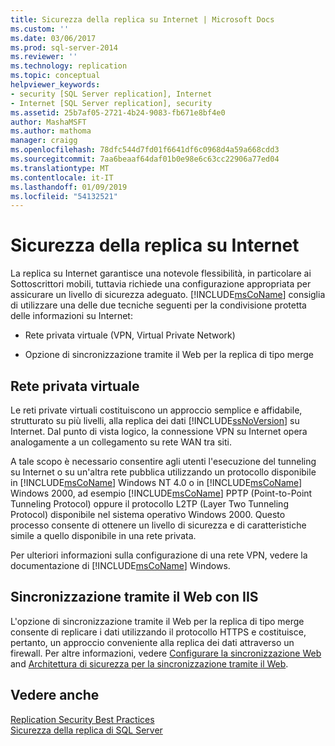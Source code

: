 ```yaml
---
title: Sicurezza della replica su Internet | Microsoft Docs
ms.custom: ''
ms.date: 03/06/2017
ms.prod: sql-server-2014
ms.reviewer: ''
ms.technology: replication
ms.topic: conceptual
helpviewer_keywords:
- security [SQL Server replication], Internet
- Internet [SQL Server replication], security
ms.assetid: 25b7af05-2721-4b24-9083-fb671e8bf4e0
author: MashaMSFT
ms.author: mathoma
manager: craigg
ms.openlocfilehash: 78dfc544d7fd01f6641df6c0968d4a59a668cdd3
ms.sourcegitcommit: 7aa6beaaf64daf01b0e98e6c63cc22906a77ed04
ms.translationtype: MT
ms.contentlocale: it-IT
ms.lasthandoff: 01/09/2019
ms.locfileid: "54132521"
---
```

# <a name="securing-replication-over-the-internet"></a>Sicurezza della replica su Internet
  La replica su Internet garantisce una notevole flessibilità, in particolare ai Sottoscrittori mobili, tuttavia richiede una configurazione appropriata per assicurare un livello di sicurezza adeguato. [!INCLUDE[msCoName](../../../includes/msconame-md.md)] consiglia di utilizzare una delle due tecniche seguenti per la condivisione protetta delle informazioni su Internet:  
  
-   Rete privata virtuale (VPN, Virtual Private Network)  
  
-   Opzione di sincronizzazione tramite il Web per la replica di tipo merge  
  
## <a name="virtual-private-network"></a>Rete privata virtuale  
 Le reti private virtuali costituiscono un approccio semplice e affidabile, strutturato su più livelli, alla replica dei dati [!INCLUDE[ssNoVersion](../../../includes/ssnoversion-md.md)] su Internet. Dal punto di vista logico, la connessione VPN su Internet opera analogamente a un collegamento su rete WAN tra siti.  
  
 A tale scopo è necessario consentire agli utenti l'esecuzione del tunneling su Internet o su un'altra rete pubblica utilizzando un protocollo disponibile in [!INCLUDE[msCoName](../../../includes/msconame-md.md)] Windows NT 4.0 o in [!INCLUDE[msCoName](../../../includes/msconame-md.md)] Windows 2000, ad esempio [!INCLUDE[msCoName](../../../includes/msconame-md.md)] PPTP (Point-to-Point Tunneling Protocol) oppure il protocollo L2TP (Layer Two Tunneling Protocol) disponibile nel sistema operativo Windows 2000. Questo processo consente di ottenere un livello di sicurezza e di caratteristiche simile a quello disponibile in una rete privata.  
  
 Per ulteriori informazioni sulla configurazione di una rete VPN, vedere la documentazione di [!INCLUDE[msCoName](../../../includes/msconame-md.md)] Windows.  
  
## <a name="web-synchronization-through-iis"></a>Sincronizzazione tramite il Web con IIS  
 L'opzione di sincronizzazione tramite il Web per la replica di tipo merge consente di replicare i dati utilizzando il protocollo HTTPS e costituisce, pertanto, un approccio conveniente alla replica dei dati attraverso un firewall. Per altre informazioni, vedere [Configurare la sincronizzazione Web](../configure-web-synchronization.md) and [Architettura di sicurezza per la sincronizzazione tramite il Web](security-architecture-for-web-synchronization.md).  
  
## <a name="see-also"></a>Vedere anche  
 [Replication Security Best Practices](replication-security-best-practices.md)   
 [Sicurezza della replica di SQL Server](view-and-modify-replication-security-settings.md)  
  
  
